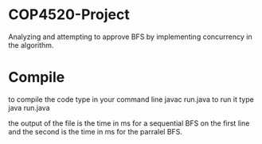 # COP4520-Project
Analyzing and attempting to approve BFS by implementing concurrency in the algorithm.

# Compile
to compile the code type in your command line
javac run.java
to run it type
java run.java

the output of the file is the time in ms for a sequential BFS on the first line and the second is the time in ms for the parralel BFS.